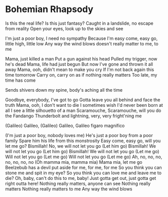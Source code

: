 # Bohemian Rhapsody

Is this the real life? Is this just fantasy?
Caught in a landslide, no escape from reality
Open your eyes, look up to the skies and see

I'm just a poor boy, I need no sympathy
Because I'm easy come, easy go, little high, little low
Any way the wind blows doesn't really matter to me, to me

Mama, just killed a man
Put a gun against his head
Pulled my trigger, now he's dead
Mama, life had just begun
But now I've gone and thrown it all away
Mama, ooh, didn't mean to make you cry
If I'm not back again this time tomorrow
Carry on, carry on as if nothing really matters
Too late, my time has come

Sends shivers down my spine, body's aching all the time

Goodbye, everybody, I've got to go
Gotta leave you all behind and face the truth
Mama, ooh, I don't want to die
I sometimes wish I'd never been born at all
I see a little silhouetto of a man
Scaramouche, Scaramouche, will you do the Fandango
Thunderbolt and lightning, very, very fright'ning me

(Galileo) Galileo, (Galileo) Galileo, Galileo figaro magnifico

(I'm just a poor boy, nobody loves me)
He's just a poor boy from a poor family
Spare him his life from this monstrosity
Easy come, easy go, will you let me go?
Bismillah! No, we will not let you go
(Let him go) Bismillah! We will not let you go
(Let him go) Bismillah! We will not let you go
(Let me go) Will not let you go
(Let me go) Will not let you go
(Let me go) Ah, no, no, no, no, no, no, no
(Oh mamma mia, mamma mia) Mama mia, let me go
Beelzebub has a devil put aside for me, for me, for me
So you think you can stone me and spit in my eye?
So you think you can love me and leave me to die?
Oh, baby, can't do this to me, baby!
Just gotta get out, just gotta get right outta here!
Nothing really matters, anyone can see
Nothing really matters
Nothing really matters to me
Any way the wind blows
